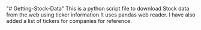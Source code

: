 "# Getting-Stock-Data" 
This is a python script file to download Stock data from the web using ticker information
It uses pandas web reader.
I have also added a list of tickers for companies for reference.